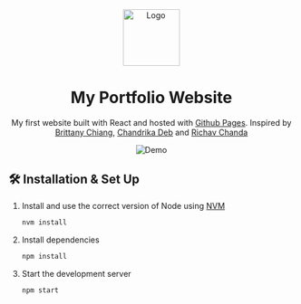 <div align="center">
  <img alt="Logo" src="https://github.com/sandramtzd/my_portfolio/blob/main/src/assets/Logo.png" width="100" />
</div>
<h1 align="center">
  My Portfolio Website
</h1>
<p align="center">
  My first website built with React and hosted with <a href="https://pages.github.com/" target="_blank">Github Pages</a>. Inspired by 
  <a href="https://github.com/bchiang7/v4">Brittany Chiang</a>,
  <a href="https://github.com/chandrikadeb7/chandrikadeb7.github.io">Chandrika Deb</a> and
  <a href="https://github.com/rishavchanda/rishavchanda.github.io">Richav Chanda</a>
</p>


<div align="center">
  <img alt="Demo" src="https://github.com/chandrikadeb7/chandrikadeb7.github.io/blob/code/src/images/demo.png" />
</div>



## 🛠 Installation & Set Up


1. Install and use the correct version of Node using [NVM](https://github.com/nvm-sh/nvm)

   ```sh
   nvm install
   ```

2. Install dependencies

   ```sh
   npm install
   ```

3. Start the development server

   ```sh
   npm start
   ```
